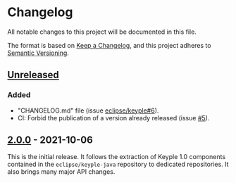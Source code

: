 # Changelog
All notable changes to this project will be documented in this file.

The format is based on [Keep a Changelog](https://keepachangelog.com/en/1.0.0/),
and this project adheres to [Semantic Versioning](https://semver.org/spec/v2.0.0.html).

## [Unreleased]
### Added
- "CHANGELOG.md" file (issue [eclipse/keyple#6]).
- CI: Forbid the publication of a version already released (issue [#5]).

## [2.0.0] - 2021-10-06
This is the initial release.
It follows the extraction of Keyple 1.0 components contained in the `eclipse/keyple-java` repository to dedicated repositories.
It also brings many major API changes.

[unreleased]: https://github.com/eclipse/keyple-plugin-android-nfc-java-lib/compare/2.0.0...HEAD
[2.0.0]: https://github.com/eclipse/keyple-plugin-android-nfc-java-lib/releases/tag/2.0.0

[#5]: https://github.com/eclipse/keyple-plugin-android-nfc-java-lib/issues/5

[eclipse/keyple#6]: https://github.com/eclipse/keyple/issues/6